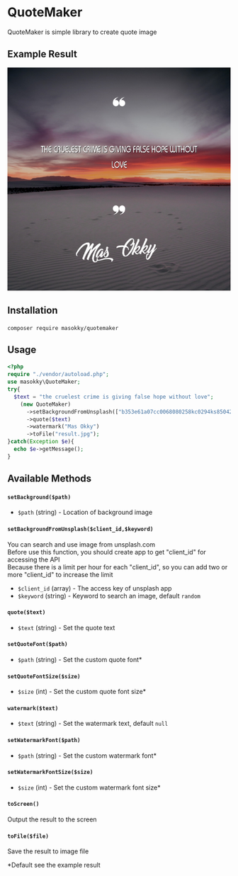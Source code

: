 # QuoteMaker
QuoteMaker is simple library to create quote image

## Example Result
![Example Result](example/result.jpg)

## Installation
`composer require masokky/quotemaker`

## Usage
```php
<?php
require "./vendor/autoload.php";
use masokky\QuoteMaker;
try{
  $text = "the cruelest crime is giving false hope without love";
    (new QuoteMaker)
      ->setBackgroundFromUnsplash(["b353e61a07cc0068080258kc0294ks85042f2560d6223366500a2aa30ff28052"],"heart")
      ->quote($text)
      ->watermark("Mas Okky")
      ->toFile("result.jpg");
}catch(Exception $e){
  echo $e->getMessage();
}
```

## Available Methods
#### `setBackground($path)`
- `$path` (string) - Location of background image
#### `setBackgroundFromUnsplash($client_id,$keyword)`
You can search and use image from unsplash.com  
Before use this function, you should create app to get "client_id" for accessing the API  
Because there is a limit per hour for each "client_id", so you can add two or more "client_id" to increase the limit
- `$client_id` (array) - The access key of unsplash app
- `$keyword` (string) - Keyword to search an image, default `random`
#### `quote($text)`
- `$text` (string) - Set the quote text
#### `setQuoteFont($path)`
- `$path` (string) - Set the custom quote font*
#### `setQuoteFontSize($size)`
- `$size` (int) - Set the custom quote font size*
#### `watermark($text)`
- `$text` (string) - Set the watermark text, default `null`
#### `setWatermarkFont($path)`
- `$path` (string) - Set the custom watermark font*
#### `setWatermarkFontSize($size)`
- `$size` (int) - Set the custom watermark font size*
#### `toScreen()`
Output the result to the screen
#### `toFile($file)`
Save the result to image file

*Default see the example result
